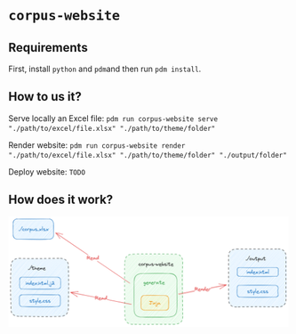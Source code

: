 # `corpus-website`

## Requirements

First, install `python` and `pdm`and then run `pdm install`. 


## How to us it?

Serve locally an Excel file: `pdm run corpus-website serve "./path/to/excel/file.xlsx" "./path/to/theme/folder"`

Render website: `pdm run corpus-website render "./path/to/excel/file.xlsx" "./path/to/theme/folder" "./output/folder"`

Deploy website: `TODO`


## How does it work?

![How does it work? ](docs/how-does-it-work.png)